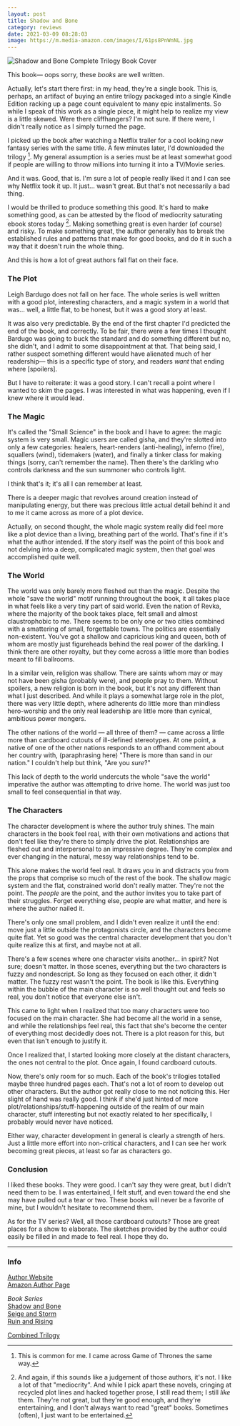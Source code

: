 ```yaml
---
layout: post
title: Shadow and Bone
category: reviews
date: 2021-03-09 08:28:03
image: https://m.media-amazon.com/images/I/61ps8PnWnNL.jpg
---
```


![Shadow and Bone Complete Trilogy Book Cover](https://m.media-amazon.com/images/I/61ps8PnWnNL.jpg)

<!--start-->

This book— oops sorry, these _books_ are well written. 

Actually, let's start there first: in my head, they're a single book. This is, perhaps, an artifact of buying an entire trilogy packaged into a single Kindle Edition racking up a page count equivalent to many epic installments. So while I speak of this work as a single piece, it might help to realize my view is a little skewed. Were there cliffhangers? I'm not sure. If there were, I didn't really notice as I simply turned the page.

I picked up the book after watching a Netflix trailer for a cool looking new fantasy series with the same title. A few minutes later, I'd downloaded the trilogy [^1]. My general assumption is a series must be at least somewhat good if people are willing to throw millions into turning it into a TV/Movie series.

And it was. Good, that is. I'm sure a lot of people really liked it and I can see why Netflix took it up. It just... wasn't great. But that's not necessarily a bad thing.

<!--more-->

I would be thrilled to produce something this good. It's hard to make something good, as can be attested by the flood of mediocrity saturating ebook stores today [^2]. Making something great is even harder (of course) and risky. To make something great, the author generally has to break the established rules and patterns that make for good books, and do it in such a way that it doesn't ruin the whole thing.

And this is how a lot of great authors fall flat on their face.

### The Plot

Leigh Bardugo does not fall on her face. The whole series is well written with a good plot, interesting characters, and a magic system in a world that was... well, a little flat, to be honest, but it was a good story at least.

It was also very predictable. By the end of the first chapter I'd predicted the end of the book, and correctly. To be fair, there were a few times I thought Bardugo was going to buck the standard and do something different but no, she didn't, and I admit to some disappointment at that. That being said, I rather suspect something different would have alienated much of her readership— this is a specific type of story, and readers _want_ that ending where [spoilers].

But I have to reiterate: it was a good story. I can't recall a point where I wanted to skim the pages. I was interested in what was happening, even if I knew where it would lead.

### The Magic

It's called the "Small Science" in the book and I have to agree: the magic system is very small. Magic users are called gisha, and they're slotted into only a few categories: healers, heart-renders (anti-healing), inferno (fire), squallers (wind), tidemakers (water), and finally a tinker class for making things (sorry, can't remember the name). Then there's the darkling who controls darkness and the sun summoner who controls light.

I think that's it; it's all I can remember at least.

There is a deeper magic that revolves around creation instead of manipulating energy, but there was precious little actual detail behind it and to me it came across as more of a plot device.

Actually, on second thought, the whole magic system really did feel more like a plot device than a living, breathing part of the world. That's fine if it's what the author intended. If the story itself was the point of this book and not delving into a deep, complicated magic system, then that goal was accomplished quite well.

### The World

The world was only barely more fleshed out than the magic. Despite the whole "save the world" motif running throughout the book, it all takes place in what feels like a very tiny part of said world. Even the nation of Revka, where the majority of the book takes place, felt small and almost claustrophobic to me. There seems to be only one or two cities combined with a smattering of small, forgettable towns. The politics are essentially non-existent. You've got a shallow and capricious king and queen, both of whom are mostly just figureheads behind the real power of the darkling. I think there are other royalty, but they come across a little more than bodies meant to fill ballrooms. 

In a similar vein, religion was shallow. There are saints whom may or may not have been gisha (probably were), and people pray to them. Without spoilers, a new religion is born in the book, but it's not any different than what I just described. And while it plays a somewhat large role in the plot, there was very little depth, where adherents do little more than mindless hero-worship and the only real leadership are little more than cynical, ambitious power mongers. 

The other nations of the world — all three of them? — came across a little more than cardboard cutouts of ill-defined stereotypes. At one point, a native of one of the other nations responds to an offhand comment about her country with, (paraphrasing here) "There is more than sand in our nation." I couldn't help but think, "Are you _sure_?"

This lack of depth to the world undercuts the whole "save the world" imperative the author was attempting to drive home. The world was just too small to feel consequential in that way.

### The Characters

The character development is where the author truly shines. The main characters in the book feel real, with their own motivations and actions that don't feel like they're there to simply drive the plot. Relationships are fleshed out and interpersonal to an impressive degree. They're complex and ever changing in the natural, messy way relationships tend to be.  

This alone makes the world feel real. It draws you in and distracts you from the props that comprise so much of the rest of the book. The shallow magic system and the flat, constrained world don't really matter. They're not the point. The _people_ are the point, and the author invites you to take part of their struggles. Forget everything else, people are what matter, and here is where the author nailed it.

There's only one small problem, and I didn't even realize it until the end: move just a little outside the protagonists circle, and the characters become quite flat. Yet so good was the central character development that you don't quite realize this at first, and maybe not at all. 

There's a few scenes where one character visits another... in spirit? Not sure; doesn't matter. In those scenes, everything but the two characters is fuzzy and nondescript. So long as they focused on each other, it didn't matter. The fuzzy rest wasn't the point. The book is like this. Everything within the bubble of the main character is so well thought out and feels so real, you don't notice that everyone else isn't.

This came to light when I realized that too many characters were too focused on the main character. She had become all the world in a sense, and while the relationships feel real, this fact that she's become the center of everything most decidedly does not. There is a plot reason for this, but even that isn't enough to justify it. 

Once I realized that, I started looking more closely at the distant characters, the ones not central to the plot. Once again, I found cardboard cutouts.

Now, there's only room for so much. Each of the book's trilogies totalled maybe three hundred pages each. That's not a lot of room to develop out other characters. But the author got really close to me not noticing this. Her slight of hand was really good. I think if she'd just hinted of more plot/relationships/stuff-happening outside of the realm of our main character, stuff interesting but not exactly related to her specifically, I probably would never have noticed. 

Either way, character development in general is clearly a strength of hers. Just a little more effort into non-critical characters, and I can see her work becoming great pieces, at least so far as characters go.

### Conclusion

I liked these books. They were good. I can't say they were great, but I didn't need them to be. I was entertained, I felt stuff, and even toward the end she may have pulled out a tear or two. These books will never be a favorite of mine, but I wouldn't hesitate to recommend them.

As for the TV series? Well, all those cardboard cutouts? Those are great places for a show to elaborate. The sketches provided by the author could easily be filled in and made to feel real. I hope they do.

---

### Info

[Author Website](https://www.leighbardugo.com)  
[Amazon Author Page](https://www.amazon.com/Leigh-Bardugo/e/B005ZZ8XQS)  

*Book Series*  
[Shadow and Bone](https://www.amazon.com/gp/product/B007NKMQGQ)  
[Seige and Storm](https://www.amazon.com/gp/product/B00AAYF8TY)  
[Ruin and Rising](https://www.amazon.com/gp/product/B00GVRVEG0)  

[Combined Trilogy](https://www.amazon.com/gp/product/B0176VPIFW)


[^1]: This is common for me. I came across Game of Thrones the same way.
[^2]: And again, if this sounds like a judgement of those authors, it's not. I like a lot of that "mediocrity". And while I pick apart these novels, cringing at recycled plot lines and hacked together prose, I still read them; I still _like_ them. They're not great, but they're good enough, and they're entertaining, and I don't always want to read "great" books. Sometimes (often), I just want to be entertained. 
